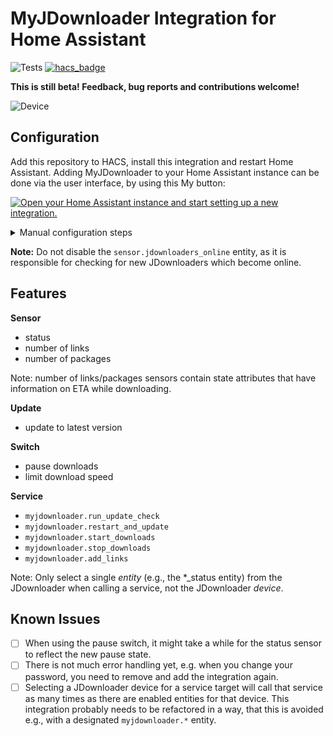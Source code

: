 # MyJDownloader Integration for Home Assistant

![Tests](https://github.com/doudz/homeassistant-myjdownloader/workflows/Tests/badge.svg)
[![hacs_badge](https://img.shields.io/badge/HACS-Custom-orange.svg)](https://github.com/hacs/integration)

**This is still beta! Feedback, bug reports and contributions welcome!**

![Device](jdownloader.png)

## Configuration

Add this repository to HACS, install this integration and restart Home Assistant. Adding MyJDownloader to your Home Assistant instance can be done via the user interface, by using this My button:

[![Open your Home Assistant instance and start setting up a new integration.](https://my.home-assistant.io/badges/config_flow_start.svg)](https://my.home-assistant.io/redirect/config_flow_start/?domain=myjdownloader)

<details>
  <summary>Manual configuration steps</summary>

- Browse to your Home Assistant instance.
- In the sidebar click on [Configuration](https://my.home-assistant.io/redirect/config).
- From the configuration menu select: [Integrations](https://my.home-assistant.io/redirect/integrations).
- In the bottom right, click on the [Add Integration](https://my.home-assistant.io/redirect/config_flow_start/?domain=myjdownloader) button.
- From the list, search and select "MyJDownloader".
- Follow the instruction on screen to complete the set up.
</details>

**Note:** Do not disable the `sensor.jdownloaders_online` entity, as it is responsible for checking for new JDownloaders which become online.

## Features

**Sensor**

- status
- number of links
- number of packages

Note: number of links/packages sensors contain state attributes that have information on ETA while downloading.

**Update**

- update to latest version

**Switch**

- pause downloads
- limit download speed

**Service**

- `myjdownloader.run_update_check`
- `myjdownloader.restart_and_update`
- `myjdownloader.start_downloads`
- `myjdownloader.stop_downloads`
- `myjdownloader.add_links`

Note: Only select a single _entity_ (e.g., the *_status entity) from the JDownloader when calling a service, not the JDownloader _device_.

## Known Issues

- [ ] When using the pause switch, it might take a while for the status sensor to reflect the new pause state.
- [ ] There is not much error handling yet, e.g. when you change your password, you need to remove and add the integration again.
- [ ] Selecting a JDownloader device for a service target will call that service as many times as there are enabled entities for that device. This integration probably needs to be refactored in a way, that this is avoided e.g., with a designated `myjdownloader.*` entity.
